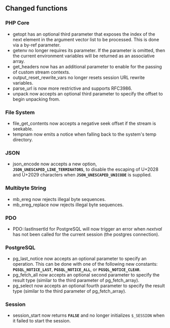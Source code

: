 Changed functions
-----------------

### PHP Core

-   <span class="simpara"> <span class="function">getopt</span> has an
    optional third parameter that exposes the index of the next element
    in the argument vector list to be processed. This is done via a
    by-ref parameter. </span>
-   <span class="simpara"> <span class="function">getenv</span> no
    longer requires its parameter. If the parameter is omitted, then the
    current environment variables will be returned as an associative
    array. </span>
-   <span class="simpara"> <span class="function">get\_headers</span>
    now has an additional parameter to enable for the passing of custom
    stream contexts. </span>
-   <span class="simpara"> <span
    class="function">output\_reset\_rewrite\_vars</span> no longer
    resets session URL rewrite variables. </span>
-   <span class="simpara"> <span class="function">parse\_url</span> is
    now more restrictive and supports RFC3986. </span>
-   <span class="simpara"> <span class="function">unpack</span> now
    accepts an optional third parameter to specify the offset to begin
    unpacking from. </span>

### File System

-   <span class="simpara"> <span
    class="function">file\_get\_contents</span> now accepts a negative
    seek offset if the stream is seekable. </span>
-   <span class="simpara"> <span class="function">tempnam</span> now
    emits a notice when falling back to the system's temp directory.
    </span>

### JSON

-   <span class="simpara"> <span class="function">json\_encode</span>
    now accepts a new option, **`JSON_UNESCAPED_LINE_TERMINATORS`**, to
    disable the escaping of U+2028 and U+2029 characters when
    **`JSON_UNESCAPED_UNICODE`** is supplied. </span>

### Multibyte String

-   <span class="simpara"> <span class="function">mb\_ereg</span> now
    rejects illegal byte sequences. </span>
-   <span class="simpara"> <span
    class="function">mb\_ereg\_replace</span> now rejects illegal byte
    sequences. </span>

### PDO

-   <span class="simpara"> <span
    class="methodname">PDO::lastInsertId</span> for PostgreSQL will now
    trigger an error when *nextval* has not been called for the current
    session (the postgres connection). </span>

### PostgreSQL

-   <span class="simpara"> <span
    class="function">pg\_last\_notice</span> now accepts an optional
    parameter to specify an operation. This can be done with one of the
    following new constants: **`PGSQL_NOTICE_LAST`**,
    **`PGSQL_NOTICE_ALL`**, or **`PGSQL_NOTICE_CLEAR`**. </span>
-   <span class="simpara"> <span class="function">pg\_fetch\_all</span>
    now accepts an optional second parameter to specify the result type
    (similar to the third parameter of <span
    class="function">pg\_fetch\_array</span>). </span>
-   <span class="simpara"> <span class="function">pg\_select</span> now
    accepts an optional fourth parameter to specify the result type
    (similar to the third parameter of <span
    class="function">pg\_fetch\_array</span>). </span>

### Session

-   <span class="simpara"> <span class="function">session\_start</span>
    now returns **`FALSE`** and no longer initializes `$_SESSION` when
    it failed to start the session. </span>
